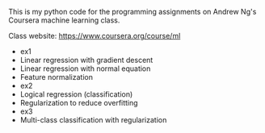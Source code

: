 This is my python code for the programming assignments on Andrew Ng's Coursera machine learning class.

Class website: https://www.coursera.org/course/ml

* ex1
 * Linear regression with gradient descent
 * Linear regression with normal equation
 * Feature normalization
* ex2
 * Logical regression (classification)
 * Regularization to reduce overfitting
* ex3
 * Multi-class classification with regularization